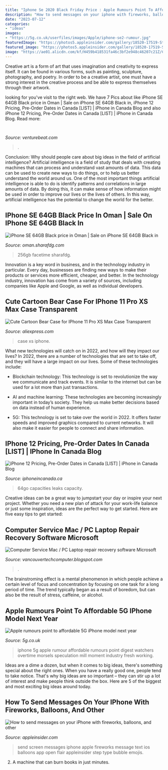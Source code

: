 ```yaml
---
title: "Iphone Se 2020 Black Friday Price : Apple Rumours Point To Affordable 5g Iphone Model Next Year"
description: "How to send messages on your iphone with fireworks, balloons, and other"
date: "2023-07-12"
categories:
- "ideas"
images:
- "https://5g.co.uk/userfiles/images/Apple/iphone-se2-rumour.jpg"
featuredImage: "https://photos5.appleinsider.com/gallery/18520-17519-Step-1-for-Screen-xl.jpg"
featured_image: "https://photos5.appleinsider.com/gallery/18520-17519-Step-1-for-Screen-xl.jpg"
image: "https://ae01.alicdn.com/kf/H459b418531fa46c3bf2e948c46207c21Z/Cute-Cartoon-Bear-Case-for-IPhone-11-Pro-XS-Max-Case-Transparent-Glitter-Candy-Cover-for.jpg"
---
```



Creative art is a form of art that uses imagination and creativity to express itself. It can be found in various forms, such as painting, sculpture, photography, and poetry. In order to be a creative artist, one must have a strong interest in the creative process and be able to express themselves through their artwork.

	

		
looking for  you've visit to the right web. We have 7 Pics about  like iPhone SE 64GB Black price in Oman | Sale on iPhone SE 64GB Black in, iPhone 12 Pricing, Pre-Order Dates in Canada [LIST] | iPhone in Canada Blog and also iPhone 12 Pricing, Pre-Order Dates in Canada [LIST] | iPhone in Canada Blog. Read more:
		
    
## 

<img loading=lazy src="https://venturebeat.com/wp-content/uploads/2018/01/zac41361_rgb.jpg?w=800" onerror="this.onerror=null;this.src='https://tse4.mm.bing.net/th?id=OIP.J2ZubWp3pAFTO0RZTCCAuQHaE7&amp;pid=15.1';" alt="">

_Source: venturebeat.com_

>. 

	

Conclusion: Why should people care about big ideas in the field of artificial intelligence?
Artificial intelligence is a field of study that deals with creating machines that can process and understand vast amounts of data. This data can be used to create new ways to do things, or to help us better understand the world around us. One of the most important things artificial intelligence is able to do is identify patterns and correlations in large amounts of data. By doing this, it can make sense of how information might be used in order to improve our lives or the lives of others. In this way, artificial intelligence has the potential to change the world for the better.

    
## IPhone SE 64GB Black Price In Oman | Sale On IPhone SE 64GB Black In

<img loading=lazy src="https://cdn.sharafdg.com/cdn-cgi/image/width=600,height=600,fit=pad/assets/8/5/9/2/85923fe06dc44826ee61d931f40773935457d70f_12.JPG" onerror="this.onerror=null;this.src='https://tse1.mm.bing.net/th?id=OIP.BElr29eD6qdlubY5_3s0WgAAAA&amp;pid=15.1';" alt="iPhone SE 64GB Black price in Oman | Sale on iPhone SE 64GB Black in">

_Source: oman.sharafdg.com_

>256gb facetime sharafdg. 

	

Innovation is a key word in business, and in the technology industry in particular. Every day, businesses are finding new ways to make their products or services more efficient, cheaper, and better. In the technology industry, innovation has come from a variety of sources, including companies like Apple and Google, as well as individual developers.

    
## Cute Cartoon Bear Case For IPhone 11 Pro XS Max Case Transparent

<img loading=lazy src="https://ae01.alicdn.com/kf/H459b418531fa46c3bf2e948c46207c21Z/Cute-Cartoon-Bear-Case-for-IPhone-11-Pro-XS-Max-Case-Transparent-Glitter-Candy-Cover-for.jpg" onerror="this.onerror=null;this.src='https://tse1.mm.bing.net/th?id=OIP.MSVULZ8ZcgVlrGFzM4sjdwHaHa&amp;pid=15.1';" alt="Cute Cartoon Bear Case for IPhone 11 Pro XS Max Case Transparent">

_Source: aliexpress.com_

>case xs iphone. 

	

What new technologies will catch on in 2022, and how will they impact our lives?
In 2022, there are a number of technologies that are set to take off, and they will have a large impact on our lives. Some of these technologies include: 
- Blockchain technology: This technology is set to revolutionize the way we communicate and track events. It is similar to the internet but can be used for a lot more than just transactions. 

- AI and machine learning: These technologies are becoming increasingly important in today’s society. They help us make better decisions based on data instead of human experience. 

- 5G: This technology is set to take over the world in 2022. It offers faster speeds and improved graphics compared to current networks. It will also make it easier for people to connect and share information.

    
## IPhone 12 Pricing, Pre-Order Dates In Canada [LIST] | IPhone In Canada Blog

<img loading=lazy src="https://cdn.iphoneincanada.ca/wp-content/uploads/2020/10/iphone-12-mini-vs-iphone-12.png" onerror="this.onerror=null;this.src='https://tse4.mm.bing.net/th?id=OIP.kgHfvEJWYHnDJ2Owr-ZiEwHaE2&amp;pid=15.1';" alt="iPhone 12 Pricing, Pre-Order Dates in Canada [LIST] | iPhone in Canada Blog">

_Source: iphoneincanada.ca_

>64go capacities leaks capacity. 

	

Creative ideas can be a great way to jumpstart your day or inspire your next project. Whether you need a new plan of attack for your work-life balance or just some inspiration, ideas are the perfect way to get started. Here are five easy tips to get started: 

    
## Computer Service Mac / PC Laptop Repair Recovery Software Microsoft

<img loading=lazy src="https://4.bp.blogspot.com/-nZGme6ehxGo/WDzCuPL3TsI/AAAAAAAAAHw/cQ3EyAXkJBcvLJGA2O5ndoRBwYp0rz_RwCEw/s1600/cad-vancouver-tech.jpg" onerror="this.onerror=null;this.src='https://tse1.mm.bing.net/th?id=OIP.M9b-s-lPdftbKfy13RV-kgHaFj&amp;pid=15.1';" alt="Computer Service Mac / PC Laptop repair recovery software Microsoft">

_Source: vancouvertechcomputer.blogspot.com_

>. 

	

The brainstroming effect is a mental phenomenon in which people achieve a certain level of focus and concentration by focusing on one task for a long period of time. The trend typically began as a result of boredom, but can also be the result of stress, caffeine, or alcohol.

    
## Apple Rumours Point To Affordable 5G IPhone Model Next Year

<img loading=lazy src="https://5g.co.uk/userfiles/images/Apple/iphone-se2-rumour.jpg" onerror="this.onerror=null;this.src='https://tse2.mm.bing.net/th?id=OIP.cF9Pq0Sr-njYIuoXt0w1UgHaFG&amp;pid=15.1';" alt="Apple rumours point to affordable 5G iPhone model next year">

_Source: 5g.co.uk_

>iphone 5g apple rumour affordable rumours point digest watchers overtime morsels speculation mill moment industry fresh working. 

	

Ideas are a dime a dozen, but when it comes to big ideas, there's something special about the right ones. When you have a really good one, people tend to take notice. That's why big ideas are so important – they can stir up a lot of interest and make people think outside the box. Here are 5 of the biggest and most exciting big ideas around today.

    
## How To Send Messages On Your IPhone With Fireworks, Balloons, And Other

<img loading=lazy src="https://photos5.appleinsider.com/gallery/18520-17519-Step-1-for-Screen-xl.jpg" onerror="this.onerror=null;this.src='https://tse4.mm.bing.net/th?id=OIP.YTh9zT7aM5i-nktqr3JrPgHaMy&amp;pid=15.1';" alt="How to send messages on your iPhone with fireworks, balloons, and other">

_Source: appleinsider.com_

>send screen messages iphone apple fireworks message text ios balloons app open flair appleinsider step type bubble emojis. 

	

2. A machine that can burn books in just minutes.

